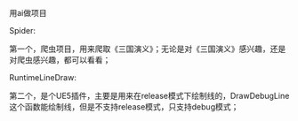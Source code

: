 用ai做项目



Spider:

第一个，爬虫项目，用来爬取《三国演义》；无论是对《三国演义》感兴趣，还是对爬虫感兴趣，都可以看看；

RuntimeLineDraw:

第二个，是个UE5插件，主要是用来在release模式下绘制线的，DrawDebugLine这个函数能绘制线，但是不支持release模式，只支持debug模式；